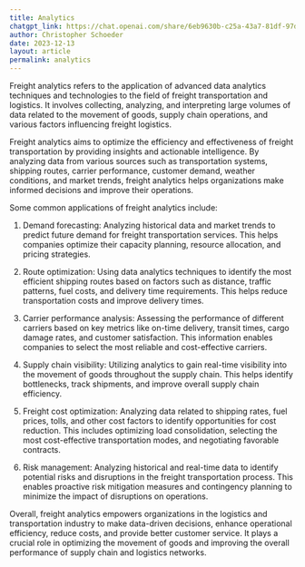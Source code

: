 ```yaml
---
title: Analytics
chatgpt_link: https://chat.openai.com/share/6eb9630b-c25a-43a7-81df-97d1e2c4bd20
author: Christopher Schoeder
date: 2023-12-13
layout: article
permalink: analytics
---
```


Freight analytics refers to the application of advanced data analytics techniques and technologies to the field of freight transportation and logistics. It involves collecting, analyzing, and interpreting large volumes of data related to the movement of goods, supply chain operations, and various factors influencing freight logistics.

Freight analytics aims to optimize the efficiency and effectiveness of freight transportation by providing insights and actionable intelligence. By analyzing data from various sources such as transportation systems, shipping routes, carrier performance, customer demand, weather conditions, and market trends, freight analytics helps organizations make informed decisions and improve their operations.

Some common applications of freight analytics include:

1. Demand forecasting: Analyzing historical data and market trends to predict future demand for freight transportation services. This helps companies optimize their capacity planning, resource allocation, and pricing strategies.

2. Route optimization: Using data analytics techniques to identify the most efficient shipping routes based on factors such as distance, traffic patterns, fuel costs, and delivery time requirements. This helps reduce transportation costs and improve delivery times.

3. Carrier performance analysis: Assessing the performance of different carriers based on key metrics like on-time delivery, transit times, cargo damage rates, and customer satisfaction. This information enables companies to select the most reliable and cost-effective carriers.

4. Supply chain visibility: Utilizing analytics to gain real-time visibility into the movement of goods throughout the supply chain. This helps identify bottlenecks, track shipments, and improve overall supply chain efficiency.

5. Freight cost optimization: Analyzing data related to shipping rates, fuel prices, tolls, and other cost factors to identify opportunities for cost reduction. This includes optimizing load consolidation, selecting the most cost-effective transportation modes, and negotiating favorable contracts.

6. Risk management: Analyzing historical and real-time data to identify potential risks and disruptions in the freight transportation process. This enables proactive risk mitigation measures and contingency planning to minimize the impact of disruptions on operations.

Overall, freight analytics empowers organizations in the logistics and transportation industry to make data-driven decisions, enhance operational efficiency, reduce costs, and provide better customer service. It plays a crucial role in optimizing the movement of goods and improving the overall performance of supply chain and logistics networks.
